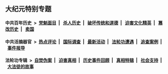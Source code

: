 ## 大纪元特别专题

#### 中共百年历史 &nbsp;>&nbsp; [党魁面目](indexes/nf1176107/README.md?02060430) &nbsp;| &nbsp; [杀人历史](indexes/nf1176106/README.md?02060430) &nbsp;| &nbsp; [破坏传统和道德](indexes/nf1176106/README.md?02060430) &nbsp;| &nbsp; [迫害文化精英](indexes/nf1176111/README.md?02060430) &nbsp;| &nbsp; [篡改历史](indexes/nf1176115/README.md?02060430) &nbsp;| &nbsp; [卖国](indexes/nf1176117/README.md?02060430) 

#### 中共活摘器官 &nbsp;>&nbsp; [热点评论](indexes/nf5879/README.md?02060430) &nbsp;| &nbsp; [国际调查](indexes/nf5947/README.md?02060430) &nbsp;| &nbsp; [最新活动](indexes/nf5883/README.md?02060430) &nbsp;| &nbsp; [法轮功遭遇](indexes/nf5881/README.md?02060430) &nbsp;| &nbsp; [追查案例](indexes/nf5880/README.md?02060430) &nbsp;| &nbsp; [事件报导](indexes/nf5877/README.md?02060430) 

#### 法轮功专辑 &nbsp;>&nbsp; [自焚伪案](indexes/nf5562/README.md?02060430) &nbsp;| &nbsp; [迫害真相](indexes/nf4379/README.md?02060430) &nbsp;| &nbsp; [历史事件回顾](indexes/nf5793/README.md?02060430) &nbsp;| &nbsp; [真相特辑](indexes/nf4389/README.md?02060430) &nbsp;| &nbsp; [社会支持](indexes/nf4386/README.md?02060430) &nbsp;| &nbsp; [大法徒的故事](indexes/nf1147481/README.md?02060430) 


